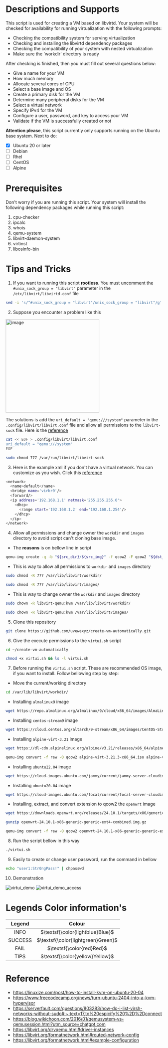 # Descriptions and Supports
This script is used for creating a VM based on libvirtd. Your system will be checked for availability for running virtualization with the following prompts:
- Checking the compatibility system for serving virtualization
- Checking and installing the libvirtd dependency packages
- Checking the compatibility of your system with nested virtualization
- Make sure the 'workdir' directory is ready

After checking is finished, then you must fill out several questions below:
- Give a name for your VM
- How much memory
- Allocate several cores of CPU
- Select a base image and OS
- Create a primary disk for the VM
- Determine many peripheral disks for the VM 
- Select a virtual network
- Specify IPv4 for the VM
- Configure a user, password, and key to access your VM
- Validate if the VM is successfully created or not

**Attention please**, this script currently only supports running on the Ubuntu base system. Next to do:
- [x] Ubuntu 20 or later
- [ ] Debian
- [ ] Rhel
- [ ] CentOS
- [ ] Alpine

# Prerequisites
Don't worry if you are running this script. Your system will install the following dependency packages while running this script:
1. cpu-checker
2. ipcalc
3. whois
4. qemu-system
5. libvirt-daemon-system
6. virtinst
7. libosinfo-bin

# Tips and Tricks
1. If you want to running this script **rootless**. You must uncomment the `#unix_sock_group = "libvirt"` parameter in the `/etc/libvirt/libvirtd.conf` file
```bash
sed -i 's/^#unix_sock_group = "libvirt"/unix_sock_group = "libvirt"/g' /etc/libvirt/libvirtd.conf
```

2. Suppose you encounter a problem like this
<img height="300" alt="image" src="https://github.com/user-attachments/assets/973e1495-9d4c-4d6b-9cca-42551e43b7b1" />

The solutions is add the `uri_default = "qemu:///system"` parameter in the `.config/libvirt/libvirt.conf` file and allow all permissions to the `libvirt-sock` file. Here is the [reference](https://serverfault.com/questions/803283/how-do-i-list-virsh-networks-without-sudo#:~:text=17,to%20espicify%20%2D%2Dconnect)
```bash
cat << EOF > .config/libvirt/libvirt.conf
uri_default = "qemu:///system"
EOF
```
```bash
sudo chmod 777 /var/run/libvirt/libvirt-sock
```

3. Here is the example xml if you don't have a virtual network. You can customize as you wish. Click this [reference](https://libvirt.org/formatnetwork.html#example-configuration)
```bash
<network>
  <name>default</name>
  <bridge name='virbr0'/>
  <forward/>
  <ip address='192.168.1.1' netmask='255.255.255.0'>
    <dhcp>
      <range start='192.168.1.2' end='192.168.1.254'/>
    </dhcp>
  </ip>
</network>
```

4. Allow all permissions and change owner the `workdir` and `images` directory to avoid script can't cloning base image. 
- The **reasons** is on bellow line in script
```bash
qemu-img create -q -b "${src_dir}/${src_img}" -f qcow2 -F qcow2 "${dst_path}" "${vm_disk1_size}"G
```

- This is way to allow all permissions to `workdir` and `images` directory
```bash
sudo chmod -R 777 /var/lib/libvirt/workdir/
```
```bash
sudo chmod -R 777 /var/lib/libvirt/images/
```

- This is way to change owner the `workdir` and `images` directory
```bash
sudo chown -R libvirt-qemu:kvm /var/lib/libvirt/workdir/
```
```bash
sudo chown -R libvirt-qemu:kvm /var/lib/libvirt/images/
```

5. Clone this repository
```bash
git clone https://github.com/uvewexyz/create-vm-automatically.git
```

6. Give the execute permissions to the `virtui.sh` script
```bash
cd ~/create-vm-automatically
```
```bash
chmod +x virtui.sh && ls -l virtui.sh
```

7. Before running the `virtui.sh` script. These are recommended OS image, if you want to install. Follow bellowing step by step:
- Move the current/working directory
```bash
cd /var/lib/libvirt/workdir/
```

- Installing `almalinux9` image
```bash
wget https://repo.almalinux.org/almalinux/9/cloud/x86_64/images/AlmaLinux-9-GenericCloud-latest.x86_64.qcow2
```

- Installing `centos-stream9` image
```bash
wget https://cloud.centos.org/altarch/9-stream/x86_64/images/CentOS-Stream-GenericCloud-9-latest.x86_64.qcow2
```

- Installing `alpine-virt-3.21` image
```bash
wget https://dl-cdn.alpinelinux.org/alpine/v3.21/releases/x86_64/alpine-virt-3.21.3-x86_64.iso
```
```bash
qemu-img convert -f raw -O qcow2 alpine-virt-3.21.3-x86_64.iso alpine-virt-3.21.3-x86_64.qcow2
```

- Installing `ubuntu22.04` image
```bash
wget https://cloud-images.ubuntu.com/jammy/current/jammy-server-cloudimg-amd64.img
```

- Installing `ubuntu20.04` image
```bash
wget https://cloud-images.ubuntu.com/focal/current/focal-server-cloudimg-amd64.img
```

- Installing, extract, and convert extension to qcow2 the `openwrt` image
```bash
wget https://downloads.openwrt.org/releases/24.10.1/targets/x86/generic/openwrt-24.10.1-x86-generic-generic-ext4-combined.img.gz
```
```bash
gunzip openwrt-24.10.1-x86-generic-generic-ext4-combined.img.gz
```
```bash
qemu-img convert -f raw -O qcow2 openwrt-24.10.1-x86-generic-generic-ext4-combined.img openwrt-24.10.1-x86-generic-generic-ext4-combined.qcow2
```

8. Run the script bellow in this way
```bash
./virtui.sh
```

9. Easily to create or change user password, run the command in bellow
```bash
echo "user1:Str0ngPass!" | chpasswd
```

10. Demonstration

![virtui_demo](https://github.com/user-attachments/assets/148f69bb-7d1d-456a-8f17-6ff2af6332cc)
![virtui_demo_access](https://github.com/user-attachments/assets/6faa13dd-6126-4f9c-b5a4-cf7c8532d530)


# Legends Color information's
| Legend  |                 Colour               |
| :-----: |                :------:              |
| INFO    | $\textsf{\color{lightblue}Blue}$     |
| SUCCESS | $\textsf{\color{lightgreen}Green}$   |
| FAIL    | $\textsf{\color{red}Red}$            |
| TIPS    | $\textsf{\color{yellow}Yellow}$      |

# Reference
- https://linuxize.com/post/how-to-install-kvm-on-ubuntu-20-04
- https://www.freecodecamp.org/news/turn-ubuntu-2404-into-a-kvm-hypervisor
- https://serverfault.com/questions/803283/how-do-i-list-virsh-networks-without-sudo#:~:text=17,to%20espicify%20%2D%2Dconnect
- https://blog.wikichoon.com/2016/01/qemusystem-vs-qemusession.html?utm_source=chatgpt.com
- https://libvirt.org/drvqemu.html#driver-instances
- https://libvirt.org/formatnetwork.html#routed-network-config
- https://libvirt.org/formatnetwork.html#example-configuration
